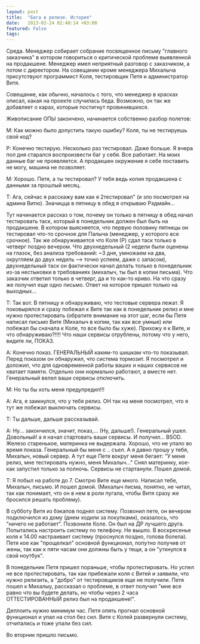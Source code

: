 ```yaml
---
layout: post
title:  "Бага в релизе. История"
date:   2013-02-24 02:40:14 +03:00
featured: False
tags: 
---
```

Среда. Менеджер собирает собрание посвященное письму "главного заказчика" в котором говориться о критической проблеме выявленной на продакшене. Менеджер имел неприятный разговор с заказчиком, а потом с директором. 
На совещании кроме менеджера Михалыча  присутствуют программист Коля, тестировщик Петя и администратор Витя. 

Совещание, как обычно, началось с того, что менеджер в красках описал, какая на проекте случилась беда. Возможно, он так же добавляет о карах, которые постигнут провинившихся. 

Живописание ОПЫ закончено, начинается собственно разбор полетов: <!--more-->

М: Как можно было допустить такую ошибку? Коля, ты не тестируешь свой код?

Р: Конечно тестирую. Несколько раз тестировал. Даже больше. Я вчера пол дня старался воспроизвести баг у себя. Все работает. На моих данные баг не проявляется. А продакшен окружение я себе поставить не могу, машина не позволяет.

М: Хорошо. Петя, а ты тестировал? У тебя ведь копия продакшена с данными за прошлый месяц.

Т: Ага, сейчас я расскажу вам как я 2тестировал" (и зло посмотрел на админа Витю). Значицца в пятницу в обед я открываю Рэдмайн...

Тут начинается рассказ о том, почему он только в пятницу в обед начал тестировать таск, который в понедельник должен был быть на продакшене. В котором выясняется, что первую половину пятницы он тестировал что-то срочное  для Палыча (менеджер, у которого все срочное). Так же обнаруживается что Коля (Р) сдал таск только в четверг поздно вечером. Что двухнедельный (2 недели были оценены на глазок, без анализа требований: ~3 дня, умножаем на два, округляем до двух недель --> точно успеем, даже с запасом), двухнедельный таск он фактически начал делать только в понедельник из-за нестыковки в требованиях (михалыч, ты был в копии письма). Что заказчик ответил только в четверг, да и то как-то криво. На что сразу же получил еще одно письмо. Ответ на которое пришел только на выходных...

Т: Так вот. В пятницу я обнаруживаю, что тестовые сервера лежат. Я поковырялся и сразу побежал к Вите так как в понедельник релиз и мне нужно протестировать (обратите внимание на этот шаг, если бы Петя написал письмо Вите (Михалыч в копии, так как все умные) или побежал бы сначала к Коле, то все было бы хуже). Прихожу я к Вите, и что обнаруживаю?!!!! Что наши сервисы отрублены, потому что у него, видите ли, ПОКАЗ.

А: Конечно показ. ГЕНЕРАЛЬНЫЙ каким-то шишкам что-то показывал.  Перед показом он обнаружил, что система тормозит. Я посмотрел и доложил, что для одновременной работы ваших и наших сервисов не хватает памяти. Отдельно они нормально работают, а вместе нет. Генеральный велел ваши сервисы отключить.

М: Но ты бы хоть меня предупредил!!!

А: Ага, я заикнулся, что у тебя релиз. ОН так на меня посмотрел, что я тут же побежал выключать сервисы.

Т: Ты дальше, дальше рассказывай.

А: Ну... закончился, значит, показ,... (Ну, дальше!). Генеральный ушел. Довольный! а я начал стартовать ваши сервисы. И получил... BSOD. Железо старенькое, материнка не выдержала. Хорошо, что не упало во время показа. Генеральный бы меня с .. съел.  А я давно прошу у тебя, Михалыч, новый сервер.
А тут еще Петя вокруг меня бегает: "У меня релиз, мне тестировать нужно, меня Михалыч..."
Снял материнку, кое-как запустил только за полночь. Сервисы не стартанули. Пошел домой.

Т: Я побыл на работе до 7. Смотрю Вите еще много. Написал тебе, Михалыч, письмо. И пошел домой. (Михалыч писма, понятно, не читал, так как понимает, что он в нем в роли пугала, чтобы Витя сразу же бросился решать проблему).

В субботу Витя из бэкапов поднял систему. Позвонил пете, он вечером подключился из дому (днем ходили за покупками), оказалось, что "ничего не работает". Позвониле Коле. Он был на ДР лучшего друга. Попытались настроить систему по телефону. Не вышло. В воскресенье коля к 14.00 настраивает систему (проснулся поздно, голова болела).
Петя кое как "прощелкал" основной функционал, попутно получив от жены, так как к пяти часам они должны быть у тещи, а он "уткнулся в свой ноутбук".

В понедельник Петя пришел пораньше, чтобы протестировать. Но успел не все протестировать, так как прибежали коля с Витей и заявили, что нужно релизить, а "добро" от тестировщиков еще не получили. Петя пошел к Михалыу, рассказал о проблеме, в ответ получил "мне все равно что вы будете делать, но чтобы через 2 часа ОТТЕСТИРОВАННЫЙ релиз был на продакшене!".

Деплоить нужно минимум час. Петя опять прогнал основной функционал и упал на стол без сил. Витя с Колей развернули систему, отчитались и тоже упали без сил.

Во вторник пришло письмо.


